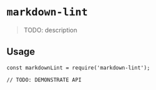 # `markdown-lint`

> TODO: description

## Usage

```
const markdownLint = require('markdown-lint');

// TODO: DEMONSTRATE API
```
